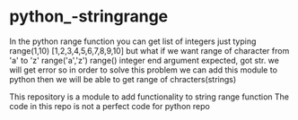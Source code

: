 # python_-stringrange

In the python range function you can get list of integers just typing 
range(1,10)
[1,2,3,4,5,6,7,8,9,10]
but what if we want range of character from 'a' to 'z'
range('a','z')
range() integer end argument expected, got str.
we will get error 
so in order to solve this problem we can add this module to python then we will be able to get range of chracters(strings) 

This repository is  a module to add functionality to string range function
The code in this repo is not a perfect code for python repo

